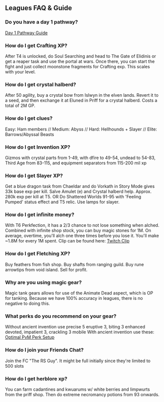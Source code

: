 ## Leagues FAQ & Guide

### Do you have a day 1 pathway?
[Day 1 Pathway Guide](https://thersguide.com/leagues/day-1)

### How do I get Crafting XP?
After T4 is unlocked, do Soul Searching and head to The Gate of Elidinis or get a reaper task and use the portal at wars. Once there, you can start the fight and just collect moonstone fragments for Crafting exp. This scales with your level.

### How do I get crystal halberd?
After 50 agility, buy a crystal bow from Islwyn in the elven lands. Revert it to a seed, and then exchange it at Eluned in Priff for a crystal halberd. Costs a total of 2M GP.

### How do I get clues?
Easy: Ham members // Medium: Abyss // Hard: Hellhounds + Slayer // Elite: Barrows/Abyssal Beasts

### How do I get Invention XP?
Gizmos with crystal parts from 1-49, with dfire to 49-54, undead to 54-83, Third Age from 83-115, and equipment separators from 115-200 mil xp

### How do I get Slayer XP?
Get a blue dragon task from Chaeldar and do Vorkath in Story Mode gives 33k base exp per kill. Salve Amulet (e) and Crystal halberd help. Approx. 280k exp per kill at T5. OR Do Shattered Worlds 91-95 with 'Feeling Pumped' status effect and T5 relic. Use lamps for slayer.

### How do I get infinite money?
With T6 Perkfection, it has a 2/3 chance to not lose something when alched. Combined with infinite shop stock, you can buy magic stones for 1M. On average, overtime, you'll alch one three times before you lose it. You'll make ~1.8M for every 1M spent. Clip can be found here: [Twitch Clip](https://www.twitch.tv/thersguy/clip/LachrymoseOptimisticArtichokeOpieOP-9LrPxMimLfKpcqUE)

### How do I get Fletching XP?
Buy feathers from fish shop. Buy shafts from ranging guild. Buy rune arrowtips from void island. Sell for profit.

### Why are you using magic gear?
Magic tank gears allows for use of the Animate Dead aspect, which is OP for tanking. Because we have 100% accuracy in leagues, there is no negative to doing this.

### What perks do you recommend on your gear?
Without ancient invention use precise 5 eruptive 3, biting 3 enhanced devoted, impatient 3, crackling 3 mobile
With ancient invention use these: [Optimal PvM Perk Setup](https://runescape.wiki/w/Optimal_PvM_perk_setup)

### How do I join your Friends Chat?
Join the FC "The RS Guy". It might be full initially since they're limited to 500 slots

### How do I get herblore xp?
You can farm cadantines and kwuarums w/ white berries and limpwurts from the priff shop. Then do extreme necromancy potions from 93 onwards.